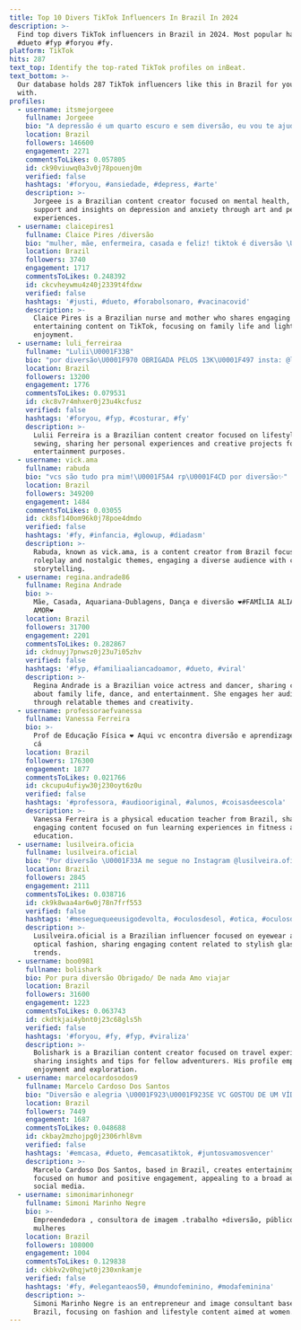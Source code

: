 ```yaml
---
title: Top 10 Divers TikTok Influencers In Brazil In 2024
description: >-
  Find top divers TikTok influencers in Brazil in 2024. Most popular hashtags:
  #dueto #fyp #foryou #fy.
platform: TikTok
hits: 287
text_top: Identify the top-rated TikTok profiles on inBeat.
text_bottom: >-
  Our database holds 287 TikTok influencers like this in Brazil for you to work
  with.
profiles:
  - username: itsmejorgeee
    fullname: Jorgeee
    bio: "A depressão é um quarto escuro e sem diversão, eu vou te ajudar a sair dele\U0001F33B"
    location: Brazil
    followers: 146600
    engagement: 2271
    commentsToLikes: 0.057805
    id: ck90viuwq0a3v0j78pouenj0m
    verified: false
    hashtags: '#foryou, #ansiedade, #depress, #arte'
    description: >-
      Jorgeee is a Brazilian content creator focused on mental health, offering
      support and insights on depression and anxiety through art and personal
      experiences.
  - username: claicepires1
    fullname: Claice Pires /diversão
    bio: "mulher, mãe, enfermeira, casada e feliz! tiktok é diversão \U0001F923"
    location: Brazil
    followers: 3740
    engagement: 1717
    commentsToLikes: 0.248392
    id: ckcvheywmu4z40j2339t4fdxw
    verified: false
    hashtags: '#justi, #dueto, #forabolsonaro, #vacinacovid'
    description: >-
      Claice Pires is a Brazilian nurse and mother who shares engaging and
      entertaining content on TikTok, focusing on family life and lighthearted
      enjoyment.
  - username: luli_ferreiraa
    fullname: "Lulii\U0001F33B"
    bio: "por diversão\U0001F970 OBRIGADA PELOS 13K\U0001F497 insta: @luli_ferreiraa NÃO ME STALKEIA!"
    location: Brazil
    followers: 13200
    engagement: 1776
    commentsToLikes: 0.079531
    id: ckc8v7r4mhxer0j23u4kcfusz
    verified: false
    hashtags: '#foryou, #fyp, #costurar, #fy'
    description: >-
      Lulii Ferreira is a Brazilian content creator focused on lifestyle and
      sewing, sharing her personal experiences and creative projects for
      entertainment purposes.
  - username: vick.ama
    fullname: rabuda
    bio: "vcs são tudo pra mim!\U0001F5A4 rp\U0001F4CD por diversão✨"
    location: Brazil
    followers: 349200
    engagement: 1484
    commentsToLikes: 0.03055
    id: ck8sf140om96k0j78poe4dmdo
    verified: false
    hashtags: '#fy, #infancia, #glowup, #diadasm'
    description: >-
      Rabuda, known as vick.ama, is a content creator from Brazil focusing on
      roleplay and nostalgic themes, engaging a diverse audience with creative
      storytelling.
  - username: regina.andrade86
    fullname: Regina Andrade
    bio: >-
      Mãe, Casada, Aquariana-Dublagens, Dança e diversão ❤#FAMÍLIA ALIANÇA DO
      AMOR❤
    location: Brazil
    followers: 31700
    engagement: 2201
    commentsToLikes: 0.282867
    id: ckdnuyj7pnwsz0j23u7i05zhv
    verified: false
    hashtags: '#fyp, #familiaaliancadoamor, #dueto, #viral'
    description: >-
      Regina Andrade is a Brazilian voice actress and dancer, sharing content
      about family life, dance, and entertainment. She engages her audience
      through relatable themes and creativity.
  - username: professoraefvanessa
    fullname: Vanessa Ferreira
    bio: >-
      Prof de Educação Física ❤ Aqui vc encontra diversão e aprendizagem Vem pra
      cá
    location: Brazil
    followers: 176300
    engagement: 1877
    commentsToLikes: 0.021766
    id: ckcupu4ufiyw30j230oyt6z0u
    verified: false
    hashtags: '#professora, #audiooriginal, #alunos, #coisasdeescola'
    description: >-
      Vanessa Ferreira is a physical education teacher from Brazil, sharing
      engaging content focused on fun learning experiences in fitness and
      education.
  - username: lusilveira.oficia
    fullname: lusilveira.oficial
    bio: "Por diversão \U0001F33A me segue no Instagram @lusilveira.oficial"
    location: Brazil
    followers: 2845
    engagement: 2111
    commentsToLikes: 0.038716
    id: ck9k8waa4ar6w0j78n7frf553
    verified: false
    hashtags: '#meseguequeeusigodevolta, #oculosdesol, #otica, #oculosdegrau'
    description: >-
      Lusilveira.oficial is a Brazilian influencer focused on eyewear and
      optical fashion, sharing engaging content related to stylish glasses and
      trends.
  - username: boo0981
    fullname: bolishark
    bio: Por pura diversão Obrigado/ De nada Amo viajar
    location: Brazil
    followers: 31600
    engagement: 1223
    commentsToLikes: 0.063743
    id: ckdtkjai4ybnt0j23c68gls5h
    verified: false
    hashtags: '#foryou, #fy, #fyp, #viraliza'
    description: >-
      Bolishark is a Brazilian content creator focused on travel experiences,
      sharing insights and tips for fellow adventurers. His profile emphasizes
      enjoyment and exploration.
  - username: marcelocardosodos9
    fullname: Marcelo Cardoso Dos Santos
    bio: "Diversão e alegria \U0001F923\U0001F923SE VC GOSTOU DE UM VÍDEO ME SEGUE Ai \U0001F923,se não, segue aí"
    location: Brazil
    followers: 7449
    engagement: 1687
    commentsToLikes: 0.048688
    id: ckbay2mzhojpg0j2306rhl8vm
    verified: false
    hashtags: '#emcasa, #dueto, #emcasatiktok, #juntosvamosvencer'
    description: >-
      Marcelo Cardoso Dos Santos, based in Brazil, creates entertaining content
      focused on humor and positive engagement, appealing to a broad audience on
      social media.
  - username: simonimarinhonegr
    fullname: Simoni Marinho Negre
    bio: >-
      Empreendedora , consultora de imagem .trabalho +diversão, público alvo
      mulheres
    location: Brazil
    followers: 108000
    engagement: 1004
    commentsToLikes: 0.129838
    id: ckbkv2v0hqjwt0j230xnkamje
    verified: false
    hashtags: '#fy, #eleganteaos50, #mundofeminino, #modafeminina'
    description: >-
      Simoni Marinho Negre is an entrepreneur and image consultant based in
      Brazil, focusing on fashion and lifestyle content aimed at women.
---
```


